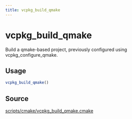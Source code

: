 ```yaml
---
title: vcpkg_build_qmake
---
```


# vcpkg_build_qmake

Build a qmake-based project, previously configured using vcpkg_configure_qmake.

## Usage

```cmake
vcpkg_build_qmake()
```

## Source

[scripts/cmake/vcpkg\_build\_qmake.cmake](https://github.com/Microsoft/vcpkg/blob/master/scripts/cmake/vcpkg_build_qmake.cmake)

